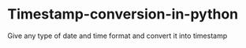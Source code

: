 # Timestamp-conversion-in-python
Give any type of date and time format and convert it into timestamp
